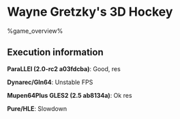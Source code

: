 # Wayne Gretzky's 3D Hockey 

%game_overview%

## Execution information

**ParaLLEl (2.0-rc2 a03fdcba)**: Good, res

**Dynarec/Gln64**: Unstable FPS

**Mupen64Plus GLES2 (2.5 ab8134a)**: Ok res

**Pure/HLE**: Slowdown
